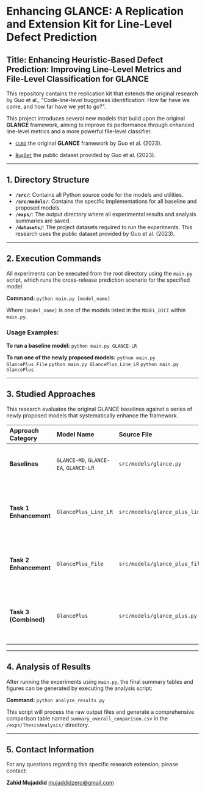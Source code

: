 # Enhancing GLANCE: A Replication and Extension Kit for Line-Level Defect Prediction

## Title: Enhancing Heuristic-Based Defect Prediction: Improving Line-Level Metrics and File-Level Classification for GLANCE

This repository contains the replication kit that extends the original research by Guo et al., "Code-line-level bugginess identification: How far have we come, and how far have we yet to go?".

This project introduces several new models that build upon the original **GLANCE** framework, aiming to improve its performance through enhanced line-level metrics and a more powerful file-level classifier.

- [`CLBI`](https://github.com/Naplues/CLBI/) the original **GLANCE** framework by Guo et al. (2023).

- [`BugDet`](https://github.com/Naplues/BugDet/) the public dataset provided by Guo et al. (2023).

---

## 1. Directory Structure

-   **`/src/`**: Contains all Python source code for the models and utilities.
-   **`/src/models/`**: Contains the specific implementations for all baseline and proposed models.
-   **`/exps/`**: The output directory where all experimental results and analysis summaries are saved.
-   **`/datasets/`**: The project datasets required to run the experiments. This research uses the public dataset provided by Guo et al. (2023).

---

## 2. Execution Commands

All experiments can be executed from the root directory using the `main.py` script, which runs the cross-release prediction scenario for the specified model.

**Command:**
`python main.py [model_name]`

Where `[model_name]` is one of the models listed in the `MODEL_DICT` within `main.py`.

### **Usage Examples:**

**To run a baseline model:**
`python main.py GLANCE-LR`

**To run one of the newly proposed models:**
`python main.py GlancePlus_File`
`python main.py GlancePlus_Line_LR`
`python main.py GlancePlus`

---

## 3. Studied Approaches

This research evaluates the original GLANCE baselines against a series of newly proposed models that systematically enhance the framework.

| Approach Category | Model Name | Source File | Description |
| :--- | :--- | :--- | :--- |
| **Baselines** | `GLANCE-MD`, `GLANCE-EA`, `GLANCE-LR` | `src/models/glance.py` | The original heuristic models from Guo et al. (2023). |
| **Task 1 Enhancement** | `GlancePlus_Line_LR` | `src/models/glance_plus_line.py` | Enhances **line-level metrics** (CCS, AW-NFC, SCC) with the original LR file-level classifier. |
| **Task 2 Enhancement** | `GlancePlus_File` | `src/models/glance_plus_file.py` | Enhances the **file-level classifier** to LightGBM with lexical-only features. |
| **Task 3 (Combined)** | `GlancePlus` | `src/models/glance_plus.py` | **Combines enhancements**: LightGBM (lexical) classifier with enhanced line-level metrics. |

---

## 4. Analysis of Results

After running the experiments using `main.py`, the final summary tables and figures can be generated by executing the analysis script:

**Command:**
`python analyze_results.py`

This script will process the raw output files and generate a comprehensive comparison table named `summary_overall_comparison.csv` in the `/exps/ThesisAnalysis/` directory.

---

## 5. Contact Information

For any questions regarding this specific research extension, please contact:

**Zahid Mujaddid**
mujaddidzero@gmail.com
